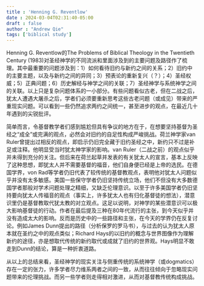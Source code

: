 ```yaml
---
title : 'Henning G. Reventlow'
date : 2024-03-04T02:31:40-05:00
draft : false
author : "Andrew Qie"
tags: ['biblical study']
---
```


Henning G. Reventlow的The Problems of Biblical Theology in the Twentieth Century (1983)对圣经神学的不同流派和里面涉及到的主要问题及路径作了梳理。其中最重要的问题涉及到：1）如何看待旧约与新约之间的关系；2）旧约中的主要主题，以及与新约之间的异同；3）预表论的重新复兴（？）；4）圣经权威；5）正典问题；6）历史解经与神学之间的关联；7）圣经神学与系统神学之间的关联。以上只是复杂问题体系的一小部分。有些问题看似古老，但在二战之后，犹太人遭遇大屠杀之后，学者们必须要重新思考这些古老问题（或成见）带来的严重现实问题。可以看到一些仍然追求两约之间统一，甚至进步的观点，在最近几十年遇到的尖锐批评。

简单而言，令基督教学者们感到尴尬但具有争议的地方在于，在想要坚持基督为圣经之“成全”或完满的观点，必然会对旧约的自足性构成严峻挑战。荷兰神学家van Ruler曾提出过相反的观点，即启示仍旧完全藏于旧约圣经之中，新约只不过是补足或注释。他明显受当时犹太神学家的影响。van Ruler（二战之前）的观点似乎并未得到充分的关注。但后来在荷兰起草并发表的有关犹太人的宣言，基本上反映了这种思想，即犹太人并不需要基督的福音，他们自身便已经是上帝的选民。在德国学界，von Rad等学者仍旧代表了较传统的基督教观点，表明他对犹太人问题似乎并没有太多敏感。美国一些保守学者仍旧坚持传统立场，他们不但没有大多数德国学者那般对学术问题处理之精细，又缺乏伦理意识。以至于许多美国学者仍旧坚持要向犹太人传福音的观点（事实上，许多犹太人也有归化基督徒的想法），潜意识里仍是基督教取代犹太教的对立观点。这足以说明，对神学的某些潜意识可以极大影响基督徒的行动。作者在最后提及三种在80年代流行的主张，到今天似乎并没有造成太大的影响。反而是历史中的一些路径和主张，在今天的学界仍在反复讨论。例如James Dunn提出的路径（分析保罗的罗马书），与过去的认为犹太人原本就在圣约之中的观点类似；Richard Hays的以旧约的概念与世界图像作为理解新约的途径，亦是想取代传统的新约取代或成就了旧约的世界观。Hays明显不敢走到Dunn的结论，算是一种折衷道路。

从以上的总结来看，圣经神学的现实关注与侧重传统的系统神学（或dogmatics）存在一定的张力，许多学者尽力维系两者之间的一致，从而往往倾向于忽略现实问题带来的伦理挑战。而另一些学者则走得相对激进，从而对基督教传统构成挑战。